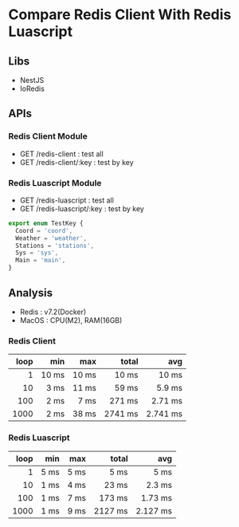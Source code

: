 # Compare Redis Client With Redis Luascript

## Libs

- NestJS
- IoRedis

## APIs

### Redis Client Module

- GET /redis-client : test all
- GET /redis-client/:key : test by key

### Redis Luascript Module

- GET /redis-luascript : test all
- GET /redis-luascript/:key : test by key

```ts
export enum TestKey {
  Coord = 'coord',
  Weather = 'weather',
  Stations = 'stations',
  Sys = 'sys',
  Main = 'main',
}
```

## Analysis

- Redis : v7.2(Docker)
- MacOS : CPU(M2), RAM(16GB)

### Redis Client

| loop |   min |   max |   total |      avg |
| ---: | ----: | ----: | ------: | -------: |
|    1 | 10 ms | 10 ms |   10 ms |    10 ms |
|   10 |  3 ms | 11 ms |   59 ms |   5.9 ms |
|  100 |  2 ms |  7 ms |  271 ms |  2.71 ms |
| 1000 |  2 ms | 38 ms | 2741 ms | 2.741 ms |

### Redis Luascript

| loop |  min |  max |   total |      avg |
| ---: | ---: | ---: | ------: | -------: |
|    1 | 5 ms | 5 ms |    5 ms |     5 ms |
|   10 | 1 ms | 4 ms |   23 ms |   2.3 ms |
|  100 | 1 ms | 7 ms |  173 ms |  1.73 ms |
| 1000 | 1 ms | 9 ms | 2127 ms | 2.127 ms |
